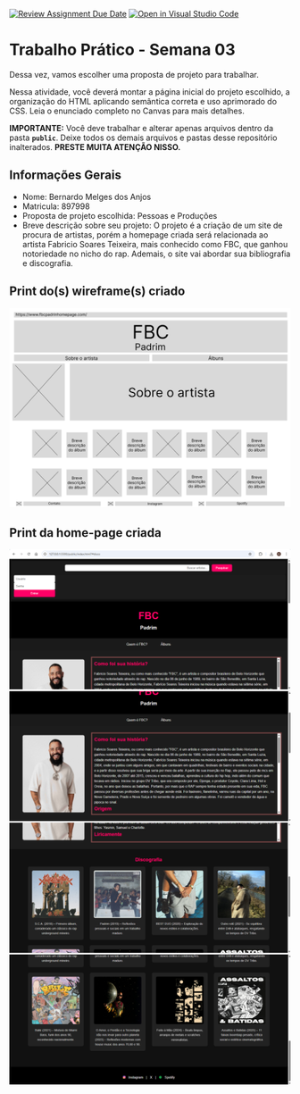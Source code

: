 [![Review Assignment Due Date](https://classroom.github.com/assets/deadline-readme-button-22041afd0340ce965d47ae6ef1cefeee28c7c493a6346c4f15d667ab976d596c.svg)](https://classroom.github.com/a/7wsY_W8o)
[![Open in Visual Studio Code](https://classroom.github.com/assets/open-in-vscode-2e0aaae1b6195c2367325f4f02e2d04e9abb55f0b24a779b69b11b9e10269abc.svg)](https://classroom.github.com/online_ide?assignment_repo_id=20222541&assignment_repo_type=AssignmentRepo)
# Trabalho Prático - Semana 03

Dessa vez, vamos escolher uma proposta de projeto para trabalhar.

Nessa atividade, você deverá montar a página inicial do projeto escolhido, a organização do HTML aplicando semântica correta e uso aprimorado do CSS. Leia o enunciado completo no Canvas para mais detalhes.

**IMPORTANTE:** Você deve trabalhar e alterar apenas arquivos dentro da pasta **`public`**. Deixe todos os demais arquivos e pastas desse repositório inalterados. **PRESTE MUITA ATENÇÃO NISSO.**

## Informações Gerais

- Nome: Bernardo Melges dos Anjos
- Matricula: 897998
- Proposta de projeto escolhida: Pessoas e Produções 
- Breve descrição sobre seu projeto: O projeto é a criação de um site de procura de artistas, porém a homepage criada será relacionada ao artista Fabricio Soares Teixeira, mais conhecido como FBC, que ganhou notoriedade no nicho do rap. Ademais, o site vai abordar sua bibliografia e discografia.


## Print do(s) wireframe(s) criado

![Modelo - Wireframe](public/wireframe.jpg)


## Print da home-page criada

![alt text](public/print1.png)
![alt text](public/print2.png)
![alt text](public/print3.png)
![alt text](public/print4.png)